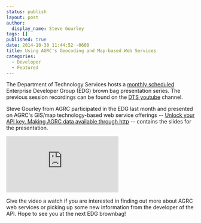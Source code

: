 ```yaml
---
status: publish
layout: post
author:
  display_name: Steve Gourley
tags: []
published: true
date: 2014-10-30 11:44:52 -0600
title: Using AGRC's Geocoding and Map-based Web Services
categories:
  - Developer
  - Featured
---
```

<p>The Department of Technology Services hosts a <a href="https://docs.google.com/a/utah.gov/document/d/1XOEXOIGdl2LHSXVDr3q5szpqVcAw6VgFTSVoXq15ZDM/edit">monthly scheduled</a> Enterprise Developer Group (EDG) brown bag presentation series. The previous session recordings can be found on the <a href="https://www.youtube.com/channel/UCUuw5SFmgapGToUfRd5xGVw">DTS youtube</a> channel.</p>
<p>Steve Gourley from AGRC participated in the EDG last month and presented on AGRC's GIS/map technology-based web service offerings -- <a href="http://steveoh.github.io/Presentations/2014/UGIC/#0">Unlock your API key. Making AGRC data available through http</a> -- contains the slides for the presentation.</p>
<iframe src="https://www.youtube.com/embed/BHhQxxXy6bo" frameborder="0" allowfullscreen></iframe>
<p>Give the video a watch if you are interested in finding out more about AGRC web services or picking up some new information from the developer of the API. Hope to see you at the next EDG brownbag!</p>
